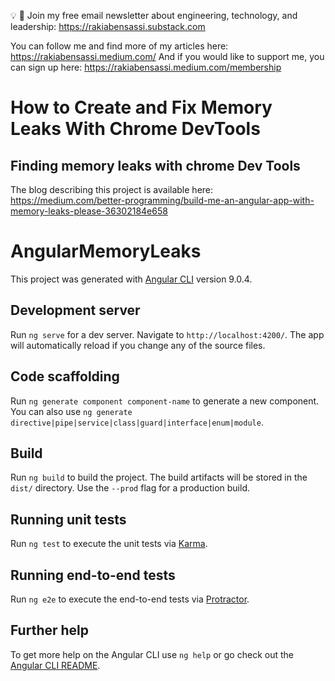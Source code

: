 💡 🧠 Join my free email newsletter about engineering, technology, and leadership: https://rakiabensassi.substack.com

You can follow me and find more of my articles here: https://rakiabensassi.medium.com/
And if you would like to support me, you can sign up here: https://rakiabensassi.medium.com/membership

# How to Create and Fix Memory Leaks With Chrome DevTools

## Finding memory leaks with chrome Dev Tools

The blog describing this project is available here: https://medium.com/better-programming/build-me-an-angular-app-with-memory-leaks-please-36302184e658


# AngularMemoryLeaks

This project was generated with [Angular CLI](https://github.com/angular/angular-cli) version 9.0.4.

## Development server

Run `ng serve` for a dev server. Navigate to `http://localhost:4200/`. The app will automatically reload if you change any of the source files.

## Code scaffolding

Run `ng generate component component-name` to generate a new component. You can also use `ng generate directive|pipe|service|class|guard|interface|enum|module`.

## Build

Run `ng build` to build the project. The build artifacts will be stored in the `dist/` directory. Use the `--prod` flag for a production build.

## Running unit tests

Run `ng test` to execute the unit tests via [Karma](https://karma-runner.github.io).

## Running end-to-end tests

Run `ng e2e` to execute the end-to-end tests via [Protractor](http://www.protractortest.org/).

## Further help

To get more help on the Angular CLI use `ng help` or go check out the [Angular CLI README](https://github.com/angular/angular-cli/blob/master/README.md).
